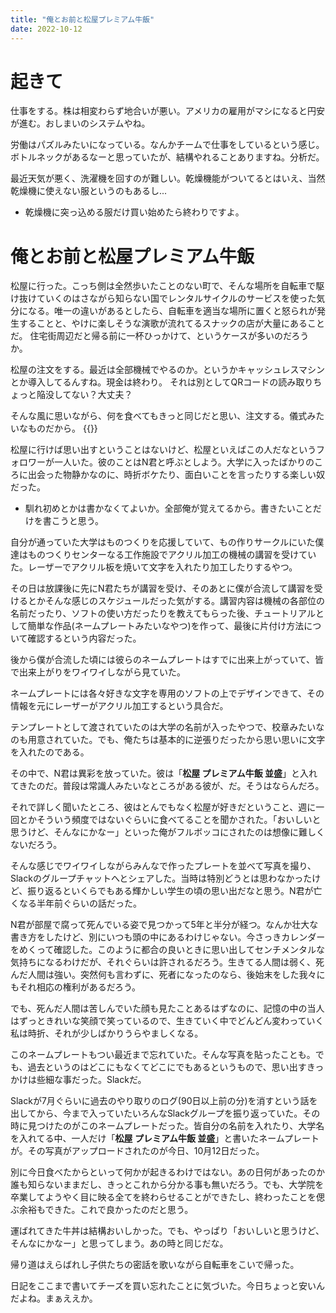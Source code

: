 ```yaml
---
title: "俺とお前と松屋プレミアム牛飯"
date: 2022-10-12
---
```


# 起きて
仕事をする。株は相変わらず地合いが悪い。アメリカの雇用がマシになると円安が進む。おしまいのシステムやね。

労働はパズルみたいになっている。なんかチームで仕事をしているという感じ。ボトルネックがあるなーと思っていたが、結構やれることありますね。分析だ。

最近天気が悪く、洗濯機を回すのが難しい。乾燥機能がついてるとはいえ、当然乾燥機に使えない服というのもあるし...
- 乾燥機に突っ込める服だけ買い始めたら終わりですよ。

# 俺とお前と松屋プレミアム牛飯

松屋に行った。こっち側は全然歩いたことのない町で、そんな場所を自転車で駆け抜けていくのはさながら知らない国でレンタルサイクルのサービスを使った気分になる。唯一の違いがあるとしたら、自転車を適当な場所に置くと怒られが発生することと、やけに楽しそうな演歌が流れてるスナックの店が大量にあることだ。
住宅街周辺だと帰る前に一杯ひっかけて、というケースが多いのだろうか。


松屋の注文をする。最近は全部機械でやるのか。というかキャッシュレスマシンとか導入してるんすね。現金は終わり。
それは別としてQRコードの読み取りちょっと陥没してない？大丈夫？

そんな風に思いながら、何を食べてもきっと同じだと思い、注文する。儀式みたいなものだから。
{{<tweet user="dango_bot" id="1580170709577277442">}}

松屋に行けば思い出すということはないけど、松屋といえばこの人だなというフォロワーが一人いた。彼のことはN君と呼ぶとしよう。大学に入ったばかりのころに出会った物静かなのに、時折ボケたり、面白いことを言ったりする楽しい奴だった。
- 馴れ初めとかは書かなくてよいか。全部俺が覚えてるから。書きたいことだけを書こうと思う。

自分が通っていた大学はものつくりを応援していて、もの作りサークルにいた僕達はものつくりセンターなる工作施設でアクリル加工の機械の講習を受けていた。レーザーでアクリル板を焼いて文字を入れたり加工したりするやつ。

その日は放課後に先にN君たちが講習を受け、そのあとに僕が合流して講習を受けるとかそんな感じのスケジュールだった気がする。講習内容は機械の各部位の名前だったり、ソフトの使い方だったりを教えてもらった後、チュートリアルとして簡単な作品(ネームプレートみたいなやつ)を作って、最後に片付け方法について確認するという内容だった。

後から僕が合流した頃には彼らのネームプレートはすでに出来上がっていて、皆で出来上がりをワイワイしながら見ていた。

ネームプレートには各々好きな文字を専用のソフトの上でデザインできて、その情報を元にレーザーがアクリル加工するという具合だ。

テンプレートとして渡されていたのは大学の名前が入ったやつで、校章みたいなのも用意されていた。でも、俺たちは基本的に逆張りだったから思い思いに文字を入れたのである。

その中で、N君は異彩を放っていた。彼は「**松屋 プレミアム牛飯 並盛**」と入れてきたのだ。普段は常識人みたいなところがある彼が、だ。そうはならんだろ。

それで詳しく聞いたところ、彼はとんでもなく松屋が好きだということ、週に一回とかそういう頻度ではないぐらいに食べてることを聞かされた。「おいしいと思うけど、そんなにかなー」といった俺がフルボッコにされたのは想像に難しくないだろう。

そんな感じでワイワイしながらみんなで作ったプレートを並べて写真を撮り、Slackのグループチャットへとシェアした。当時は特別どうとは思わなかったけど、振り返るといくらでもある輝かしい学生の頃の思い出だなと思う。N君が亡くなる半年前ぐらいの話だった。


N君が部屋で腐って死んでいる姿で見つかって5年と半分が経つ。なんか壮大な書き方をしたけど、別にいつも頭の中にあるわけじゃない。今さっきカレンダーをめくって確認した。このように都合の良いときに思い出してセンチメンタルな気持ちになるわけだが、それぐらいは許されるだろう。生きてる人間は弱く、死んだ人間は強い。突然何も言わずに、死者になったのなら、後始末をした我々にもそれ相応の権利があるだろう。

でも、死んだ人間は苦しんでいた顔も見たことあるはずなのに、記憶の中の当人はずっときれいな笑顔で笑っているので、生きていく中でどんどん変わっていく私は時折、それが少しばかりうらやましくなる。

このネームプレートもつい最近まで忘れていた。そんな写真を貼ったことも。でも、過去というのはどこにもなくてどこにでもあるというもので、思い出すきっかけは些細な事だった。Slackだ。

Slackが7月ぐらいに過去のやり取りのログ(90日以上前の分)を消すという話を出してから、今まで入っていたいろんなSlackグループを振り返っていた。その時に見つけたのがこのネームプレートだった。皆自分の名前を入れたり、大学名を入れてる中、一人だけ「**松屋 プレミアム牛飯 並盛**」と書いたネームプレートが。その写真がアップロードされたのが今日、10月12日だった。

別に今日食べたからといって何かが起きるわけではない。あの日何があったのか誰も知らないままだし、きっとこれから分かる事も無いだろう。でも、大学院を卒業してようやく目に映る全てを終わらせることができたし、終わったことを偲ぶ余裕もできた。これで良かったのだと思う。

運ばれてきた牛丼は結構おいしかった。でも、やっぱり「おいしいと思うけど、そんなにかなー」と思ってしまう。あの時と同じだな。

帰り道はえらばれし子供たちの密話を歌いながら自転車をこいで帰った。

日記をここまで書いてチーズを買い忘れたことに気づいた。今日ちょっと安いんだよね。まぁええか。